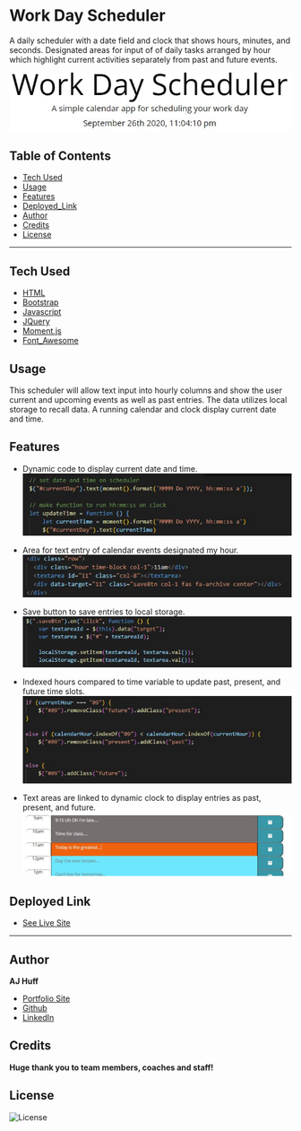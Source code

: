 # Work Day Scheduler

A daily scheduler with a date field and clock that shows hours, minutes, and seconds. Designated areas for input of of daily tasks arranged by hour which highlight current activities separately from past and future events.

![clock](assets/clock.JPG)

## Table of Contents

* [Tech Used](#tech_used)
* [Usage](#usage)
* [Features](#features)
* [Deployed_Link](#deployed_link)
* [Author](#author)
* [Credits](#credits)
* [License](#license)

----

## Tech Used

* [HTML](https://developer.mozilla.org/en-US/docs/Web/HTML)
* [Bootstrap](https://getbootstrap.com/)
* [Javascript](https://developer.mozilla.org/en-US/docs/Web/JavaScript)
* [JQuery](https://jquery.com/)
* [Moment.js](https://momentjs.com/)
* [Font_Awesome](https://fontawesome.com/)

## Usage
 
 This scheduler will allow text input into hourly columns and show the user current and upcoming events as well as past entries. The data utilizes local storage to recall data. A running calendar and clock display current date and time.

## Features

- Dynamic code to display current date and time.
  ![dateTime](assets/dateTime.JPG)

- Area for text entry of calendar events designated my hour.
  ![divRows](assets/divRows.JPG)

- Save button to save entries to local storage.
  ![saveBtn](assets/saveBtn.JPG)

- Indexed hours compared to time variable to update past, present, and future time slots.
  ![hourChange](assets/hourChange.JPG)

- Text areas are linked to dynamic clock to display entries as past, present, and future. 
  ![colorChange](assets/colorChange.JPG)

## Deployed Link

* [See Live Site](https://ajhuff7.github.io/work-day-scheduler/)

---

## Author

**AJ Huff** 

- [Portfolio Site](#)
- [Github](https://github.com/ajhuff7)
- [LinkedIn](https://www.linkedin.com/in/aj-huff-7696b14b/)

## Credits

**Huge thank you to team members, coaches and staff!**

## License

![License](https://img.shields.io/badge/License-MIT-brightgreen) 